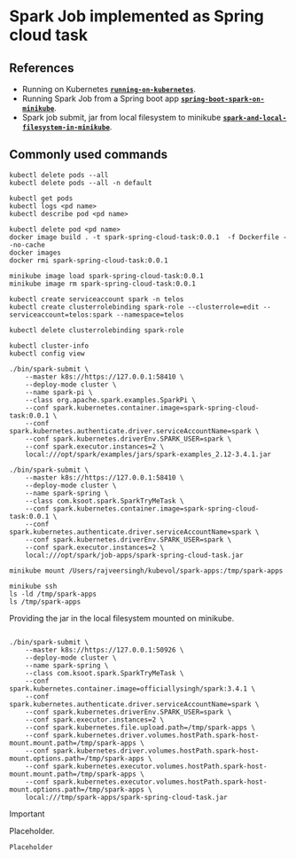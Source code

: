 # Spark Job implemented as Spring cloud task

## References
* Running on Kubernetes [**`running-on-kubernetes`**](https://spark.apache.org/docs/3.4.1/running-on-kubernetes.html#cluster-mode).
* Running Spark Job from a Spring boot app [**`spring-boot-spark-on-minikube`**](https://www.itaydafna.dev/blog/spring-boot-spark-on-minikube/).
* Spark job submit, jar from local filesystem to minikube [**`spark-and-local-filesystem-in-minikube`**](https://jaceklaskowski.github.io/spark-kubernetes-book/demo/spark-and-local-filesystem-in-minikube/).

## Commonly used commands

```shell
kubectl delete pods --all
kubectl delete pods --all -n default

kubectl get pods
kubectl logs <pd name>
kubectl describe pod <pd name>

kubectl delete pod <pd name>
docker image build . -t spark-spring-cloud-task:0.0.1  -f Dockerfile --no-cache
docker images
docker rmi spark-spring-cloud-task:0.0.1

minikube image load spark-spring-cloud-task:0.0.1
minikube image rm spark-spring-cloud-task:0.0.1 

kubectl create serviceaccount spark -n telos
kubectl create clusterrolebinding spark-role --clusterrole=edit --serviceaccount=telos:spark --namespace=telos

kubectl delete clusterrolebinding spark-role

kubectl cluster-info
kubectl config view

./bin/spark-submit \
    --master k8s://https://127.0.0.1:58410 \
    --deploy-mode cluster \
    --name spark-pi \
    --class org.apache.spark.examples.SparkPi \
    --conf spark.kubernetes.container.image=spark-spring-cloud-task:0.0.1 \
    --conf spark.kubernetes.authenticate.driver.serviceAccountName=spark \
    --conf spark.kubernetes.driverEnv.SPARK_USER=spark \
    --conf spark.executor.instances=2 \
    local:///opt/spark/examples/jars/spark-examples_2.12-3.4.1.jar
    
./bin/spark-submit \
    --master k8s://https://127.0.0.1:58410 \
    --deploy-mode cluster \
    --name spark-spring \
    --class com.ksoot.spark.SparkTryMeTask \
    --conf spark.kubernetes.container.image=spark-spring-cloud-task:0.0.1 \
    --conf spark.kubernetes.authenticate.driver.serviceAccountName=spark \
    --conf spark.kubernetes.driverEnv.SPARK_USER=spark \
    --conf spark.executor.instances=2 \
    local:///opt/spark/job-apps/spark-spring-cloud-task.jar
```

```shell
minikube mount /Users/rajveersingh/kubevol/spark-apps:/tmp/spark-apps

minikube ssh
ls -ld /tmp/spark-apps
ls /tmp/spark-apps
```

Providing the jar in the local filesystem mounted on minikube.
```shell
    
./bin/spark-submit \
    --master k8s://https://127.0.0.1:50926 \
    --deploy-mode cluster \
    --name spark-spring \
    --class com.ksoot.spark.SparkTryMeTask \
    --conf spark.kubernetes.container.image=officiallysingh/spark:3.4.1 \
    --conf spark.kubernetes.authenticate.driver.serviceAccountName=spark \
    --conf spark.kubernetes.driverEnv.SPARK_USER=spark \
    --conf spark.executor.instances=2 \
    --conf spark.kubernetes.file.upload.path=/tmp/spark-apps \
    --conf spark.kubernetes.driver.volumes.hostPath.spark-host-mount.mount.path=/tmp/spark-apps \
    --conf spark.kubernetes.driver.volumes.hostPath.spark-host-mount.options.path=/tmp/spark-apps \
    --conf spark.kubernetes.executor.volumes.hostPath.spark-host-mount.mount.path=/tmp/spark-apps \
    --conf spark.kubernetes.executor.volumes.hostPath.spark-host-mount.options.path=/tmp/spark-apps \
    local:///tmp/spark-apps/spark-spring-cloud-task.jar
```

> [!IMPORTANT]
Placeholder.

```java
Placeholder
```
